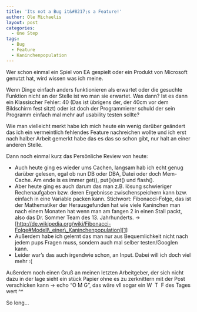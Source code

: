 ```yaml
---
title: 'Its not a Bug it&#8217;s a Feature!'
author: Ole Michaelis
layout: post
categories:
  - One Step
tags:
  - Bug
  - Feature
  - Kaninchenpopulation
---
```


Wer schon einmal ein Spiel von EA gespielt oder ein Produkt von Microsoft genutzt hat, wird wissen was ich meine.

Wenn Dinge einfach anders funktionieren als erwartet oder die gesuchte Funktion nicht an der Stelle ist wo man sie erwartet. Was dann? Ist es dann ein Klassischer Fehler: 40 (Das ist übrigens der, der 40cm vor dem Bildschirm fest sitzt) oder ist doch der Programmierer schuld der sein Programm einfach mal mehr auf usability testen sollte?

Wie man vielleicht merkt habe ich mich heute ein wenig darüber geändert das ich ein vermeintlich fehlendes Feature nachreichen wollte und ich erst nach halber Arbeit gemerkt habe das es das so schon gibt, nur halt an einer anderen Stelle.

Dann noch einmal kurz das Persönliche Review von heute:

*   Auch heute ging es wieder ums Cachen, langsam hab ich echt genug darüber gelesen, egal ob nun DB oder DBA, Datei oder doch Mem-Cache. Am ende is es immer get(), put()(set() und flash().
*   Aber heute ging es auch darum das man z.B. lösung schwieriger Rechenaufgaben bzw. deren Ergebnisse zwischenspeichern kann bzw. einfach in eine Variable packen kann. Stichwort: Fibonacci-Folge, das ist der Mathematiker der Herausgefunden hat wie viele Kaninchen man nach einem Monaten hat wenn man am fangen 2 in einen Stall packt, also das Dr. Sommer Team des 13. Jahrhunderts. -> [http://de.wikipedia.org/wiki/Fibonacci-Folge#Modell\_einer\_Kaninchenpopulation][1]
*   Außerdem habe ich gelernt das man nur aus Bequemlichkeit nicht nach jedem pups Fragen muss, sondern auch mal selber testen/Googlen kann.
*   Leider war’s das auch irgendwie schon, an Input. Dabei will ich doch viel mehr :(

 [1]: http://de.wikipedia.org/wiki/Fibonacci-Folge#Modell_einer_Kaninchenpopulation

Außerdem noch einen Gruß an meinen letzten Arbeitgeber, der sich nicht dazu in der lage sieht ein stück Papier ohne es zu zerknittern mit der Post verschicken kann -> echo “O M G”, das wäre vll sogar ein W  T  F des Tages wert ^^

So long…